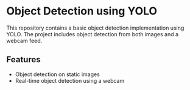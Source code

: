 # Object Detection using YOLO

This repository contains a basic object detection implementation using YOLO. The project includes object detection from both images and a webcam feed.

## Features
- Object detection on static images
- Real-time object detection using a webcam
